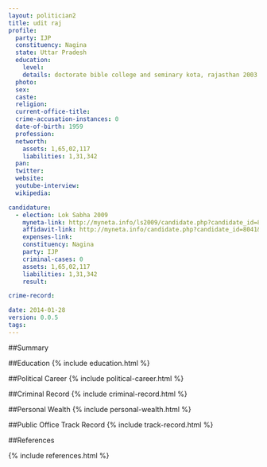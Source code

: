 ```yaml
---
layout: politician2
title: udit raj
profile: 
  party: IJP
  constituency: Nagina
  state: Uttar Pradesh
  education: 
    level: 
    details: doctorate bible college and seminary kota, rajasthan 2003
  photo: 
  sex: 
  caste: 
  religion: 
  current-office-title: 
  crime-accusation-instances: 0
  date-of-birth: 1959
  profession: 
  networth: 
    assets: 1,65,02,117
    liabilities: 1,31,342
  pan: 
  twitter: 
  website: 
  youtube-interview: 
  wikipedia: 

candidature: 
  - election: Lok Sabha 2009
    myneta-link: http://myneta.info/ls2009/candidate.php?candidate_id=8041
    affidavit-link: http://myneta.info/candidate.php?candidate_id=8041&scan=original
    expenses-link: 
    constituency: Nagina 
    party: IJP
    criminal-cases: 0
    assets: 1,65,02,117
    liabilities: 1,31,342
    result:  

crime-record: 

date: 2014-01-28
version: 0.0.5
tags: 
---
```

##Summary


##Education
{% include education.html %}


##Political Career
{% include political-career.html %}


##Criminal Record
{% include criminal-record.html %}


##Personal Wealth
{% include personal-wealth.html %}


##Public Office Track Record
{% include track-record.html %}


##References


{% include references.html %}